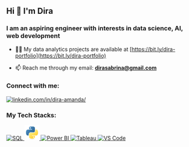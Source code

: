 <h2 align="left">Hi 👋 I'm Dira</h2>
<h3 align="left">I am an aspiring engineer with interests in data science, AI, web development</h3>

- 👨‍💻 My data analytics projects are available at [https://bit.ly/dira-portfolio](https://bit.ly/dira-portfolio)

- 📫 Reach me through my email: **dirasabrina@gmail.com**

<h3 align="left">Connect with me:</h3>
<p align="left">
<a href="https://linkedin.com/in/linkedin.com/in/dira-amanda/" target="blank"><img align="center" src="https://raw.githubusercontent.com/rahuldkjain/github-profile-readme-generator/master/src/images/icons/Social/linked-in-alt.svg" alt="linkedin.com/in/dira-amanda/" height="30" width="40" /></a>
</p>


<h3 align="left">My Tech Stacks:</h3>
<p align="left"> <a href="https://www.oracle.com/" target="_blank" rel="noreferrer"> <img src="https://logowik.com/content/uploads/images/azure-sql-database6354.jpg" alt="SQL" width="60" height="50"/> </a> <a href="https://www.python.org" target="_blank" rel="noreferrer"> <img src="https://raw.githubusercontent.com/devicons/devicon/master/icons/python/python-original.svg" alt="python" width="40" height="40"/> </a>
<a href="https://www.microsoft.com/en-us/power-platform/products/power-bi" target="_blank" rel="noreferrer"> <img src="https://logos-world.net/wp-content/uploads/2022/02/Microsoft-Power-BI-Symbol.png" alt="Power BI" width="80" height="40"/> </a>
<a href="https://www.tableau.com/" target="_blank" rel="noreferrer"> <img src="https://logos-world.net/wp-content/uploads/2021/10/Tableau-Emblem.png" alt="Tableau" width="70" height="40"/>  </a>
<a href="https://code.visualstudio.com/download" target="_blank" rel="noreferrer"> <img src="https://carleton.ca/scs/wp-content/uploads/vscode-1.png" alt="VS Code" width="40" height="40"/> </a>
</p>
